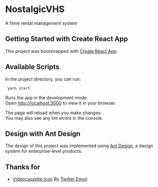 # NostalgicVHS

A filme rental management system

## Getting Started with Create React App

This project was bootstrapped with [Create React App](https://github.com/facebook/create-react-app).

## Available Scripts

In the project directory, you can run:

    `yarn start`

Runs the app in the development mode.\
Open [http://localhost:3000](http://localhost:3000) to view it in your browser.

The page will reload when you make changes.\
You may also see any lint errors in the console.

## Design with Ant Design

The design of this project was implemented using [Ant Design](https://ant.design/), a design system for enterprise-level products.

## Thanks for

- [Videocassette Icon](https://iconscout.com/icon/videocassette-tap-vhs-video) By [Twitter Emoji](https://iconscout.com/contributors/twitter-inc)
